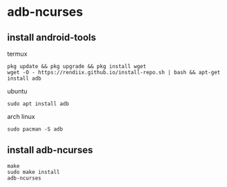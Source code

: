 # adb-ncurses
## install android-tools
termux
```
pkg update && pkg upgrade && pkg install wget
wget -O - https://rendiix.github.io/install-repo.sh | bash && apt-get install adb
```
ubuntu
```
sudo apt install adb
```
arch linux
```
sudo pacman -S adb
```

## install adb-ncurses
```
make
sudo make install
adb-ncurses
```
